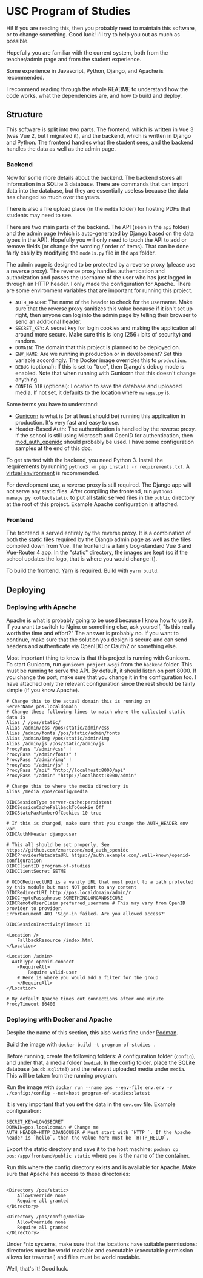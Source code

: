 # USC Program of Studies

Hi! If you are reading this, then you probably need to maintain this software, or to change something. Good luck! I'll try to help you out as much as possible.

Hopefully you are familiar with the current system, both from the teacher/admin page and from the student experience.

Some experience in Javascript, Python, Django, and Apache is recommended.

I recommend reading through the whole README to understand how the code works, what the dependencies are, and how to build and deploy.

## Structure

This software is split into two parts. The frontend, which is written in Vue 3 (was Vue 2, but I migrated it), and the backend, which is written in Django and Python. The frontend handles what the student sees, and the backend handles the data as well as the admin page.

### Backend

Now for some more details about the backend. The backend stores all information in a SQLite 3 database. There are commands that can import data into the database, but they are essentially useless because the data has changed so much over the years.

There is also a file upload place (in the `media` folder) for hosting PDFs that students may need to see.

There are two main parts of the backend. The API (seen in the `api` folder) and the admin page (which is auto-generated by Django based on the data types in the API). Hopefully you will only need to touch the API to add or remove fields (or change the wording / order of items). That can be done fairly easily by modifying the `models.py` file in the `api` folder.

The admin page is designed to be protected by a reverse proxy (please use a reverse proxy). The reverse proxy handles authentication and authorization and passes the username of the user who has just logged in through an HTTP header. I only made the configuration for Apache. There are some environment variables that are important for running this project.

- `AUTH_HEADER`: The name of the header to check for the username. Make sure that the reverse proxy sanitizes this value because if it isn't set up right, then anyone can log into the admin page by telling their browser to send an additional header.
- `SECRET_KEY`: A secret key for login cookies and making the application all around more secure. Make sure this is long (256+ bits of security) and random.
- `DOMAIN`: The domain that this project is planned to be deployed on.
- `ENV_NAME`: Are we running in production or in development? Set this variable accordingly. The Docker image overrides this to `production`.
- `DEBUG` (optional): If this is set to "true", then Django's debug mode is enabled. Note that when running with Gunicorn that this doesn't change anything.
- `CONFIG_DIR` (optional): Location to save the database and uploaded media. If not set, it defaults to the location where `manage.py` is.

Some terms you have to understand:

- [Gunicorn](https://gunicorn.org) is what is (or at least should be) running this application in production. It's very fast and easy to use.
- Header-Based Auth: The authentication is handled by the reverse proxy. If the school is still using Microsoft and OpenID for authentication, then [mod_auth_openidc](https://github.com/zmartzone/mod_auth_openidc) should probably be used. I have some configuration samples at the end of this doc.

To get started with the backend, you need Python 3. Install the requirements by running `python3 -m pip install -r requirements.txt`. A [virtual environment](https://docs.python.org/3/library/venv.html) is recommended.

For development use, a reverse proxy is still required. The Django app will not serve any static files. After compiling the frontend, run `python3 manage.py collectstatic` to put all static served files in the `public` directory at the root of this project. Example Apache configuration is attached.

### Frontend

The frontend is served entirely by the reverse proxy. It is a combination of both the static files required by the Django admin page as well as the files compiled down from Vue. The frontend is a fairly bog-standard Vue 3 and Vue-Router 4 app. In the "static" directory, the images are kept (so if the school updates the logo, that is where you would change it).

To build the frontend, [Yarn](https://yarnpkg.com) is required. Build with `yarn build`.

## Deploying

### Deploying with Apache

Apache is what is probably going to be used because I know how to use it. If you want to switch to Nginx or something else, ask yourself, "Is this really worth the time and effort?" The answer is probably no. If you want to continue, make sure that the solution you design is secure and can send headers and authenticate via OpenIDC or Oauth2 or something else.

Most important thing to know is that this project is running with Gunicorn. To start Gunicorn, run `gunicorn project.wsgi` from the `backend` folder. This must be running to serve the API. By default, it should listen on port 8000. If you change the port, make sure that you change it in the configuration too. I have attached only the relevant configuration since the rest should be fairly simple (if you know Apache).

```
# Change this to the actual domain this is running on
ServerName pos.localdomain
# Change these following lines to match where the collected static data is
Alias / /pos/static/
Alias /admin/css /pos/static/admin/css
Alias /admin/fonts /pos/static/admin/fonts
Alias /admin/img /pos/static/admin/img
Alias /admin/js /pos/static/admin/js
ProxyPass "/admin/css" !
ProxyPass "/admin/fonts" !
ProxyPass "/admin/img" !
ProxyPass "/admin/js" !
ProxyPass "/api" "http://localhost:8000/api"
ProxyPass "/admin" "http://localhost:8000/admin"

# Change this to where the media directory is
Alias /media /pos/config/media

OIDCSessionType server-cache:persistent
OIDCSessionCacheFallbackToCookie Off
OIDCStateMaxNumberOfCookies 10 true

# If this is changed, make sure that you change the AUTH_HEADER env var.
OIDCAuthNHeader djangouser

# This all should be set properly. See https://github.com/zmartzone/mod_auth_openidc
OIDCProviderMetadataURL https://auth.example.com/.well-known/openid-configuration
OIDCClientID program-of-studies
OIDCClientSecret SETME

# OIDCRedirectURI is a vanity URL that must point to a path protected by this module but must NOT point to any content
OIDCRedirectURI http://pos.localdomain/admin/r
OIDCCryptoPassphrase SOMETHINGLONGANDSECURE
OIDCRemoteUserClaim preferred_username # This may vary from OpenID provider to provider.
ErrorDocument 401 'Sign-in failed. Are you allowed access?'

OIDCSessionInactivityTimeout 10

<Location />
	FallbackResource /index.html
</Location>

<Location /admin>
  AuthType openid-connect
	<RequireAll>
		Require valid-user
    # Here is where you would add a filter for the group
	</RequireAll>
</Location>

# By default Apache times out connections after one minute
ProxyTimeout 86400
```

### Deploying with Docker and Apache

Despite the name of this section, this also works fine under [Podman](https://podman.io).

Build the image with `docker build -t program-of-studies .`

Before running, create the following folders: A configuration folder (`config`), and under that, a media folder (`media`). In the config folder, place the SQLite database (as `db.sqlite3`) and the relevant uploaded media under `media`. This will be taken from the running program.

Run the image with `docker run --name pos --env-file env.env -v ./config:/config --net=host program-of-studies:latest`

It is very important that you set the data in the `env.env` file. Example configuration:

```
SECRET_KEY=LONGSECRET
DOMAIN=pos.localdomain # Change me
AUTH_HEADER=HTTP_DJANGOUSER # Must start with `HTTP_`. If the Apache header is `hello`, then the value here must be `HTTP_HELLO`.
```

Export the static directory and save it to the host machine: `podman cp pos:/app/frontend/public static` where `pos` is the name of the container.

Run this where the config directory exists and is available for Apache. Make sure that Apache has access to these directories:

```

<Directory /pos/static>
    AllowOverride none
    Require all granted
</Directory>

<Directory /pos/config/media>
    AllowOverride none
    Require all granted
</Directory>
```

Under \*nix systems, make sure that the locations have suitable permissions: directories must be world readable and executable (executable permission allows for traversal) and files must be world readable.

Well, that's it! Good luck.
